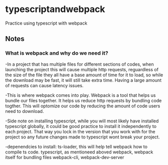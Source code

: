 # typescriptandwebpack

Practice using typescript with webpack

## Notes

### What is webpack and why do we need it?

-In a project that has multiple files for different sections of codes, when launching the project this will cause multiple http requests, reguardless of the size of the file they all have a base amount of time for it to load, so while the download may be fast, it will still take extra time. Having a large amount of requests can cause latency issues.

-This is where webpack comes into play. Webpack is a tool that helps us bundle our files together. It helps us reduce http requests by bundling code togther. This will optomize our code by reducing the amount of code users need to download.

-Side note on installing typescript, while you will most likely have installed typescript globally, it could be good practice to install it independently to each project. That way you lock in the version that you work with for the project so any future changes made to typescript wont break your project.

-depenendcies to install:
ts-loader, this will help tell webpack how to compile ts code.
typescript, as mentioneed aboved
webpack, webpack itself for bundling files
webpack-cli,
webpack-dev-server
